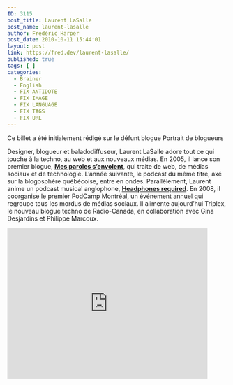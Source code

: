 ```yaml
---
ID: 3115
post_title: Laurent LaSalle
post_name: laurent-lasalle
author: Frédéric Harper
post_date: 2010-10-11 15:44:01
layout: post
link: https://fred.dev/laurent-lasalle/
published: true
tags: [ ]
categories:
  - Brainer
  - English
  - FIX ANTIDOTE
  - FIX IMAGE
  - FIX LANGUAGE
  - FIX TAGS
  - FIX URL
---
```

<div id="deadblog">
  Ce billet a été initialement rédigé sur le défunt blogue Portrait de blogueurs
</div>

Designer, blogueur et baladodiffuseur, Laurent LaSalle adore tout ce qui touche à la techno, au web et aux nouveaux médias. En 2005, il lance son premier blogue, <a href="https://mesparolessenvolent.com/" target="_blank" rel="noopener noreferrer"><strong>Mes paroles s’envolent</strong></a>, qui traite de web, de médias sociaux et de technologie. L’année suivante, le podcast du même titre, axé sur la blogosphère québécoise, entre en ondes. Parallèlement, Laurent anime un podcast musical anglophone, <a href="https://headphonesrequired.com/" target="_blank" rel="noopener noreferrer"><strong>Headphones required</strong></a>. En 2008, il coorganise le premier PodCamp Montréal, un événement annuel qui regroupe tous les mordus de médias sociaux. Il alimente aujourd’hui Triplex, le nouveau blogue techno de Radio-Canada, en collaboration avec Gina Desjardins et Philippe Marcoux.

<p style="text-align:center">
  <div class="embed video YouTube">
    <iframe width="459" height="344" src="https://www.youtube.com/embed/QSQZqv7enUs?feature=oembed" frameborder="0" allowfullscreen></iframe>
  </div>
</p>